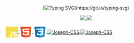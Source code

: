 <div align="center">

[![Typing SVG](https://readme-typing-svg.herokuapp.com?font=Fira+Code&pause=1000&width=435&lines=Josephsilvak_;Programador+Full-Stack_)](https://git.io/typing-svg)

  <a href="https://github.com/josephsilvak">
  <img height="140.5em" src="https://github-readme-stats.vercel.app/api?username=josephsilvak&show_icons=true&theme=github_dark&include_all_commits=true&count_private=true"/>
  <img height="140.5em" src="https://github-readme-stats.vercel.app/api/top-langs/?username=Josephsilvak&layout=compact&langs_count=7&theme=github_dark"/>
</div>

<div style="display: inline_block"><br>
  <img align="center" alt="Joseph-Js"   height="35" width="40"  src="https://raw.githubusercontent.com/devicons/devicon/master/icons/javascript/javascript-plain.svg">
  <img align="center" alt="Joseph-HTML" height="35" width="40"  src="https://raw.githubusercontent.com/devicons/devicon/master/icons/html5/html5-original.svg">
  <img align="center" alt="Joseph-CSS"  height="35" width="40"  src="https://raw.githubusercontent.com/devicons/devicon/master/icons/css3/css3-original.svg">
  <img align="center" alt="Joseph-CSS"  height="42" width="42"  src="https://cdn.jsdelivr.net/gh/devicons/devicon/icons/python/python-original.svg" />
  <img align="center" alt="Joseph-CSS"  height="111" width="auto"  src="https://cdn.jsdelivr.net/gh/devicons/devicon/icons/django/django-plain-wordmark.svg" />
</div>
